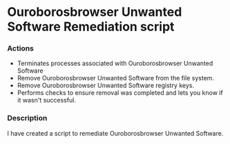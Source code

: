 # Ouroborosbrowser Unwanted Software Remediation script

### Actions
- Terminates processes associated with Ouroborosbrowser Unwanted Software
- Remove Ouroborosbrowser Unwanted Software from the file system.
- Remove Ouroborosbrowser Unwanted Software registry keys.
- Performs checks to ensure removal was completed and lets you know if it wasn't successful.

### Description

I have created a script to remediate Ouroborosbrowser Unwanted Software.

